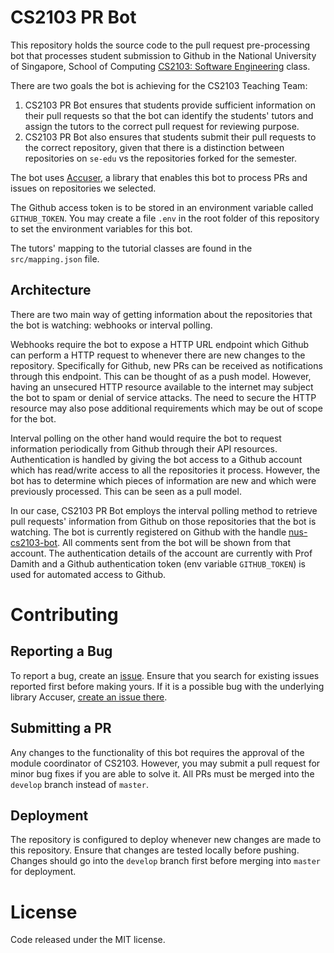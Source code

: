 # CS2103 PR Bot

This repository holds the source code to the pull request pre-processing bot that processes student submission to Github in the National University of Singapore, School of Computing [CS2103: Software Engineering](http://www.comp.nus.edu.sg/~cs2103/) class.

There are two goals the bot is achieving for the CS2103 Teaching Team:

  1. CS2103 PR Bot ensures that students provide sufficient information on their pull requests so that the bot can identify the students' tutors and assign the tutors to the correct pull request for reviewing purpose.
  2. CS2103 PR Bot also ensures that students submit their pull requests to the correct repository, given that there is a distinction between repositories on `se-edu` vs the repositories forked for the semester. 

The bot uses [Accuser](https://github.com/mauris/accuser), a library that enables this bot to process PRs and issues on repositories we selected.

The Github access token is to be stored in an environment variable called `GITHUB_TOKEN`. You may create a file `.env` in the root folder of this repository to set the environment variables for this bot.

The tutors' mapping to the tutorial classes are found in the `src/mapping.json` file.

## Architecture

There are two main way of getting information about the repositories that the bot is watching: webhooks or interval polling.

Webhooks require the bot to expose a HTTP URL endpoint which Github can perform a HTTP request to whenever there are new changes to the repository. Specifically for Github, new PRs can be received as notifications through this endpoint. This can be thought of as a push model. However, having an unsecured HTTP resource available to the internet may subject the bot to spam or denial of service attacks. The need to secure the HTTP resource may also pose additional requirements which may be out of scope for the bot.

Interval polling on the other hand would require the bot to request information periodically from Github through their API resources. Authentication is handled by giving the bot access to a Github account which has read/write access to all the repositories it process. However, the bot has to determine which pieces of information are new and which were previously processed. This can be seen as a pull model.

In our case, CS2103 PR Bot employs the interval polling method to retrieve pull requests' information from Github on those repositories that the bot is watching. The bot is currently registered on Github with the handle [nus-cs2103-bot](https://github.com/nus-cs2103-bot). All comments sent from the bot will be shown from that account. The authentication details of the account are currently with Prof Damith and a Github authentication token (env variable `GITHUB_TOKEN`) is used for automated access to Github.

# Contributing

## Reporting a Bug

To report a bug, create an [issue](https://github.com/mauris/cs2103-pr-bot/issues). Ensure that you search for existing issues reported first before making yours. If it is a possible bug with the underlying library Accuser, [create an issue there](https://github.com/mauris/accuser/issues).

## Submitting a PR

Any changes to the functionality of this bot requires the approval of the module coordinator of CS2103. However, you may submit a pull request for minor bug fixes if you are able to solve it. All PRs must be merged into the `develop` branch instead of `master`.

## Deployment

The repository is configured to deploy whenever new changes are made to this repository. Ensure that changes are tested locally before pushing. Changes should go into the `develop` branch first before merging into `master` for deployment.

# License

Code released under the MIT license.
